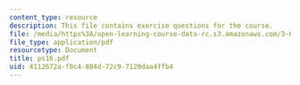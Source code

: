 ```yaml
---
content_type: resource
description: This file contains exercise questions for the course.
file: /media/https%3A/open-learning-course-data-rc.s3.amazonaws.com/3-60-symmetry-structure-and-tensor-properties-of-materials-fall-2005/4112672af0c4804d72c97120daa4ffb4_ps16.pdf
file_type: application/pdf
resourcetype: Document
title: ps16.pdf
uid: 4112672a-f0c4-804d-72c9-7120daa4ffb4
---
```

